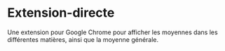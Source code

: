 # Extension-directe
Une extension pour Google Chrome pour afficher les moyennes dans les différentes matières, ainsi que la moyenne générale.
